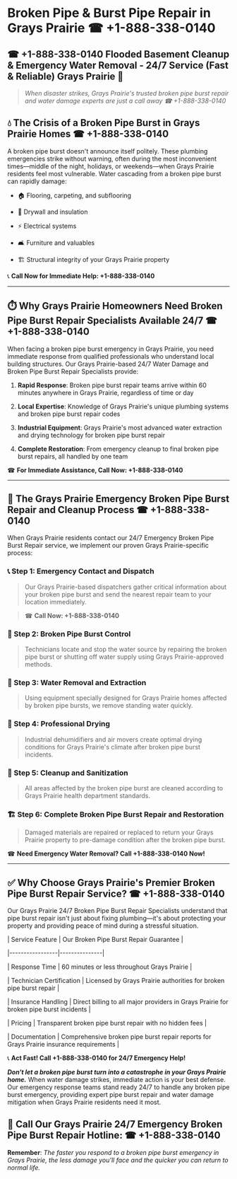 # Broken Pipe & Burst Pipe Repair in Grays Prairie ☎ +1-888-338-0140  
## ☎ +1-888-338-0140 Flooded Basement Cleanup & Emergency Water Removal - 24/7 Service (Fast & Reliable) Grays Prairie 🚨  

> *When disaster strikes, Grays Prairie's trusted broken pipe burst repair and water damage experts are just a call away ☎ +1-888-338-0140*  

## 💧 The Crisis of a Broken Pipe Burst in Grays Prairie Homes ☎ +1-888-338-0140  

A broken pipe burst doesn't announce itself politely. These plumbing emergencies strike without warning, often during the most inconvenient times—middle of the night, holidays, or weekends—when Grays Prairie residents feel most vulnerable. Water cascading from a broken pipe burst can rapidly damage:  

* 🏠 Flooring, carpeting, and subflooring  
* 🧱 Drywall and insulation  
* ⚡ Electrical systems  
* 🛋️ Furniture and valuables  
* 🏗️ Structural integrity of your Grays Prairie property  

📞 **Call Now for Immediate Help: +1-888-338-0140**  

---  

## ⏱️ Why Grays Prairie Homeowners Need Broken Pipe Burst Repair Specialists Available 24/7 ☎ +1-888-338-0140  

When facing a broken pipe burst emergency in Grays Prairie, you need immediate response from qualified professionals who understand local building structures. Our Grays Prairie-based 24/7 Water Damage and Broken Pipe Burst Repair Specialists provide:  

1. **Rapid Response**: Broken pipe burst repair teams arrive within 60 minutes anywhere in Grays Prairie, regardless of time or day  
2. **Local Expertise**: Knowledge of Grays Prairie's unique plumbing systems and broken pipe burst repair codes  
3. **Industrial Equipment**: Grays Prairie's most advanced water extraction and drying technology for broken pipe burst repair  
4. **Complete Restoration**: From emergency cleanup to final broken pipe burst repairs, all handled by one team  

☎ **For Immediate Assistance, Call Now: +1-888-338-0140**  

---  

## 🔧 The Grays Prairie Emergency Broken Pipe Burst Repair and Cleanup Process ☎ +1-888-338-0140  

When Grays Prairie residents contact our 24/7 Emergency Broken Pipe Burst Repair service, we implement our proven Grays Prairie-specific process:  

### 📞 Step 1: Emergency Contact and Dispatch  
> Our Grays Prairie-based dispatchers gather critical information about your broken pipe burst and send the nearest repair team to your location immediately.  
> ☎ **Call Now: +1-888-338-0140**  

### 🚿 Step 2: Broken Pipe Burst Control  
> Technicians locate and stop the water source by repairing the broken pipe burst or shutting off water supply using Grays Prairie-approved methods.  

### 🌊 Step 3: Water Removal and Extraction  
> Using equipment specially designed for Grays Prairie homes affected by broken pipe bursts, we remove standing water quickly.  

### 💨 Step 4: Professional Drying  
> Industrial dehumidifiers and air movers create optimal drying conditions for Grays Prairie's climate after broken pipe burst incidents.  

### 🧼 Step 5: Cleanup and Sanitization  
> All areas affected by the broken pipe burst are cleaned according to Grays Prairie health department standards.  

### 🏗️ Step 6: Complete Broken Pipe Burst Repair and Restoration  
> Damaged materials are repaired or replaced to return your Grays Prairie property to pre-damage condition after the broken pipe burst.  

☎ **Need Emergency Water Removal? Call +1-888-338-0140 Now!**  

---  

## ✅ Why Choose Grays Prairie's Premier Broken Pipe Burst Repair Service? ☎ +1-888-338-0140  

Our Grays Prairie 24/7 Broken Pipe Burst Repair Specialists understand that pipe burst repair isn't just about fixing plumbing—it's about protecting your property and providing peace of mind during a stressful situation.  

| Service Feature | Our Broken Pipe Burst Repair Guarantee |  
|-----------------|---------------|  
| Response Time | 60 minutes or less throughout Grays Prairie |  
| Technician Certification | Licensed by Grays Prairie authorities for broken pipe burst repair |  
| Insurance Handling | Direct billing to all major providers in Grays Prairie for broken pipe burst incidents |  
| Pricing | Transparent broken pipe burst repair with no hidden fees |  
| Documentation | Comprehensive broken pipe burst repair reports for Grays Prairie insurance requirements |  

📞 **Act Fast! Call +1-888-338-0140 for 24/7 Emergency Help!**  

***Don't let a broken pipe burst turn into a catastrophe in your Grays Prairie home.*** When water damage strikes, immediate action is your best defense. Our emergency response teams stand ready 24/7 to handle any broken pipe burst emergency, providing expert pipe burst repair and water damage mitigation when Grays Prairie residents need it most.  

## 📱 Call Our Grays Prairie 24/7 Emergency Broken Pipe Burst Repair Hotline: ☎ +1-888-338-0140  

**Remember**: *The faster you respond to a broken pipe burst emergency in Grays Prairie, the less damage you'll face and the quicker you can return to normal life.*